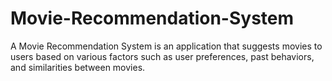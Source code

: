 # Movie-Recommendation-System
A Movie Recommendation System is an application that suggests movies to users based on various factors such as user preferences, past behaviors, and similarities between movies.
